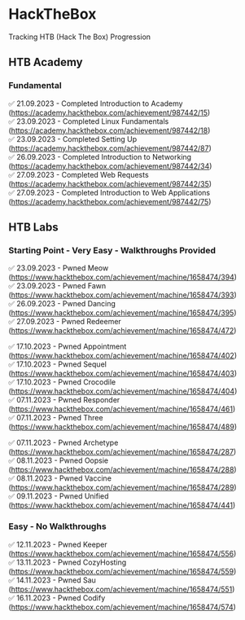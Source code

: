 <h1>HackTheBox</h1>
Tracking HTB (Hack The Box) Progression

<h2>HTB Academy</h2>

<h3>Fundamental</h3>

✅ 21.09.2023 - Completed Introduction to Academy (https://academy.hackthebox.com/achievement/987442/15) <br>
✅ 23.09.2023 - Completed Linux Fundamentals (https://academy.hackthebox.com/achievement/987442/18) <br>
✅ 23.09.2023 - Completed Setting Up (https://academy.hackthebox.com/achievement/987442/87) <br>
✅ 26.09.2023 - Completed Introduction to Networking (https://academy.hackthebox.com/achievement/987442/34) <br>
✅ 27.09.2023 - Completed Web Requests (https://academy.hackthebox.com/achievement/987442/35) <br>
✅ 27.09.2023 - Completed Introduction to Web Applications (https://academy.hackthebox.com/achievement/987442/75) <br>

<h2>HTB Labs</h2>

<h3>Starting Point - Very Easy - Walkthroughs Provided</h3>

✅ 23.09.2023 - Pwned Meow (https://www.hackthebox.com/achievement/machine/1658474/394) <br>
✅ 23.09.2023 - Pwned Fawn (https://www.hackthebox.com/achievement/machine/1658474/393) <br>
✅ 26.09.2023 - Pwned Dancing (https://www.hackthebox.com/achievement/machine/1658474/395) <br>
✅ 27.09.2023 - Pwned Redeemer (https://www.hackthebox.com/achievement/machine/1658474/472) <br>

✅ 17.10.2023 - Pwned Appointment (https://www.hackthebox.com/achievement/machine/1658474/402) <br>
✅ 17.10.2023 - Pwned Sequel (https://www.hackthebox.com/achievement/machine/1658474/403) <br>
✅ 17.10.2023 - Pwned Crocodile (https://www.hackthebox.com/achievement/machine/1658474/404) <br>
✅ 07.11.2023 - Pwned Responder (https://www.hackthebox.com/achievement/machine/1658474/461) <br>
✅ 07.11.2023 - Pwned Three (https://www.hackthebox.com/achievement/machine/1658474/489) <br>

✅ 07.11.2023 - Pwned Archetype (https://www.hackthebox.com/achievement/machine/1658474/287) <br>
✅ 08.11.2023 - Pwned Oopsie (https://www.hackthebox.com/achievement/machine/1658474/288) <br>
✅ 08.11.2023 - Pwned Vaccine (https://www.hackthebox.com/achievement/machine/1658474/289) <br>
✅ 09.11.2023 - Pwned Unified (https://www.hackthebox.com/achievement/machine/1658474/441) <br>

<h3>Easy - No Walkthroughs</h3>

✅ 12.11.2023 - Pwned Keeper (https://www.hackthebox.com/achievement/machine/1658474/556) <br>
✅ 13.11.2023 - Pwned CozyHosting (https://www.hackthebox.com/achievement/machine/1658474/559) <br>
✅ 14.11.2023 - Pwned Sau (https://www.hackthebox.com/achievement/machine/1658474/551) <br>
✅ 16.11.2023 - Pwned Codify (https://www.hackthebox.com/achievement/machine/1658474/574) <br>
